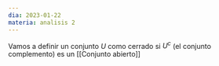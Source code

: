 ```yaml
---
dia: 2023-01-22
materia: analisis 2
---
```

Vamos a definir un conjunto $U$ como cerrado si $U^c$ (el conjunto complemento) es un [[Conjunto abierto]]
